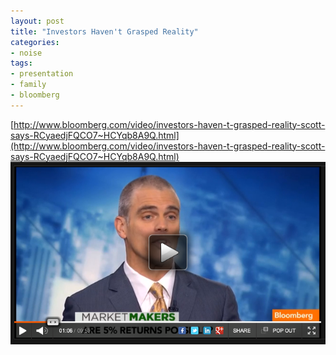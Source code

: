 ```yaml
---
layout: post
title: "Investors Haven't Grasped Reality"
categories:
- noise
tags:
- presentation
- family
- bloomberg
---
```

[http://www.bloomberg.com/video/investors-haven-t-grasped-reality-scott-says-RCyaedjFQCO7~HCYqb8A9Q.html](http://www.bloomberg.com/video/investors-haven-t-grasped-reality-scott-says-RCyaedjFQCO7~HCYqb8A9Q.html)
![Investors Haven't Grasped Reality](/images/posts/reality-scott.png)
